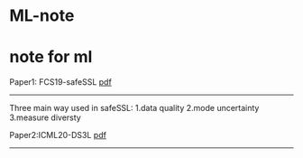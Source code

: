 # ML-note
note for ml
===
Paper1: FCS19-safeSSL [pdf](http://www.lamda.nju.edu.cn/liyf/paper/FCS19-SafeSSL.pdf)
____
 Three main way used in safeSSL:
 1.data quality
 2.mode uncertainty
 3.measure diversty

Paper2:ICML20-DS3L [pdf](http://cs.nju.edu.cn/liyf/paper/icml20-DS3L.pdf)
____
